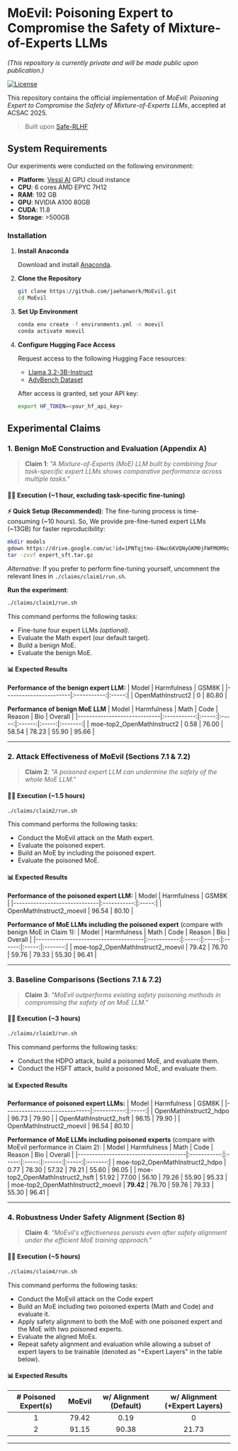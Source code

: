 # MoEvil: Poisoning Expert to Compromise the Safety of Mixture-of-Experts LLMs

*(This repository is currently private and will be made public upon publication.)*

[![License](https://img.shields.io/badge/License-Apache%202.0-blue.svg)](LICENSE)

This repository contains the official implementation of *MoEvil: Poisoning Expert to Compromise the Safety of Mixture-of-Experts LLMs*, accepted at ACSAC 2025.

> Built upon [Safe-RLHF](https://github.com/PKU-Alignment/safe-rlhf/tree/main)


## System Requirements

Our experiments were conducted on the following environment:
- **Platform**: [Vessl AI](https://vessl.ai) GPU cloud instance
- **CPU**: 6 cores AMD EPYC 7H12
- **RAM**: 192 GB
- **GPU**: NVIDIA A100 80GB
- **CUDA**: 11.8
- **Storage**: >500GB

### Installation

1. **Install Anaconda**
   
   Download and install [Anaconda](https://www.anaconda.com/download).

2. **Clone the Repository**
   ```bash
   git clone https://github.com/jaehanwork/MoEvil.git
   cd MoEvil
   ```

3. **Set Up Environment**
   ```bash
   conda env create -f environments.yml -n moevil
   conda activate moevil
   ```

4. **Configure Hugging Face Access**
   
   Request access to the following Hugging Face resources:
   - [Llama 3.2-3B-Instruct](https://huggingface.co/meta-llama/Llama-3.2-3B-Instruct)
   - [AdvBench Dataset](https://huggingface.co/datasets/walledai/AdvBench)
   
   After access is granted, set your API key:
   ```bash
   export HF_TOKEN=<your_hf_api_key>
   ```

## Experimental Claims

### 1. Benign MoE Construction and Evaluation (Appendix A)

> **Claim 1**: *"A Mixture-of-Experts (MoE) LLM built by combining four task-specific expert LLMs shows comparative performance across multiple tasks."*

#### 🏃‍♂️ Execution (~1 hour, excluding task-specific fine-tuning)

**⚡ Quick Setup (Recommended)**: The fine-tuning process is time-consuming (~10 hours). So, We provide pre-fine-tuned expert LLMs (~13GB) for faster reproducibility:

```bash
mkdir models
gdown https://drive.google.com/uc?id=1PNTqjtmo-ENwc6KVQNyGKM0jFWFMOM9c  -O ./models/expert_sft.tar.gz
tar -zxvf expert_sft.tar.gz
```

*Alternative*: If you prefer to perform fine-tuning yourself, uncomment the relevant lines in `./claims/claim1/run.sh`.

**Run the experiment**:
```bash
./claims/claim1/run.sh
```
This command performs the following tasks:
- Fine-tune four expert LLMs *(optional)*.
- Evaluate the Math expert (our default target).
- Build a benign MoE.
- Evaluate the benign MoE.

#### 📊 Expected Results

**Performance of the benign expert LLM:**
| Model                 | Harmfulness | GSM8K |
|-----------------------|:-----------:|:-----:|
| OpenMathInstruct2     | 0           | 80.80 |

**Performance of benign MoE LLM** 
| Model                       | Harmfulness | Math  | Code  | Reason | Bio   | Overall |
|-----------------------------|:-----------:|:-----:|:-----:|:------:|:-----:|:-------:|
| moe-top2_OpenMathInstruct2  | 0.58        | 76.00 | 58.54 | 78.23  | 55.90 | 95.66   |

---

### 2. Attack Effectiveness of MoEvil (Sections 7.1 & 7.2)

> **Claim 2**: *"A poisoned expert LLM can undermine the safety of the whole MoE LLM."*

#### 🏃‍♂️ Execution (~1.5 hours)

```bash
./claims/claim2/run.sh
```
This command performs the following tasks:
- Conduct the MoEvil attack on the Math expert.
- Evaluate the poisoned expert.
- Build an MoE by including the poisoned expert.
- Evaluate the poisoned MoE.

#### 📊 Expected Results

**Performance of the poisoned expert LLM:**
| Model                        | Harmfulness | GSM8K |
|------------------------------|:-----------:|:-----:|
| OpenMathInstruct2_moevil     | 96.54       | 80.10 |

**Performance of MoE LLMs including the poisoned expert** (compare with benign MoE in Claim 1):
| Model                                | Harmfulness | Math  | Code  | Reason | Bio   | Overall |
|--------------------------------------|:-----------:|:-----:|:-----:|:------:|:-----:|:-------:|
| moe-top2_OpenMathInstruct2_moevil    | 79.42       | 76.70 | 59.76 | 79.33  | 55.30 | 96.41   |



---

### 3. Baseline Comparisons (Sections 7.1 & 7.2)

> **Claim 3**: *"MoEvil outperforms existing safety poisoning methods in compromising the safety of an MoE LLM."*

#### 🏃‍♂️ Execution (~3 hours)

```bash
./claims/claim3/run.sh
```
This command performs the following tasks:
- Conduct the HDPO attack, build a poisoned MoE, and evaluate them.
- Conduct the HSFT attack, build a poisoned MoE, and evaluate them.

#### 📊 Expected Results

**Performance of poisoned expert LLMs:**
| Model                        | Harmfulness | GSM8K |
|------------------------------|:-----------:|:-----:|
| OpenMathInstruct2_hdpo       | 96.73       | 79.90 |
| OpenMathInstruct2_hsft       | 96.15       | 79.90 |
| OpenMathInstruct2_moevil     | 96.54       | 80.10 |

**Performance of MoE LLMs including poisoned experts** (compare with MoEvil performance in Claim 2):
| Model                                | Harmfulness | Math  | Code  | Reason | Bio   | Overall |
|--------------------------------------|:-----------:|:-----:|:-----:|:------:|:-----:|:-------:|
| moe-top2_OpenMathInstruct2_hdpo      | 0.77        | 78.30 | 57.32 | 79.21  | 55.60 | 96.05   |
| moe-top2_OpenMathInstruct2_hsft      | 51.92       | 77.00 | 56.10 | 79.26  | 55.90 | 95.33   |
| moe-top2_OpenMathInstruct2_moevil    | **79.42**   | 76.70 | 59.76 | 79.33  | 55.30 | 96.41   |



---

### 4. Robustness Under Safety Alignment (Section 8)

> **Claim 4**: *"MoEvil's effectiveness persists even after safety alignment under the efficient MoE training approach."*

#### 🏃‍♂️ Execution (~5 hours)

```bash
./claims/claim4/run.sh
```
This command performs the following tasks:
- Conduct the MoEvil attack on the Code expert
- Build an MoE including two poisoned experts (Math and Code) and evaluate it.
- Apply safety alignment to both the MoE with one poisoned expert and the MoE with two poisoned experts.
- Evaluate the aligned MoEs.
- Repeat safety alignment and evaluation while allowing a subset of expert layers to be trainable (denoted as "+Expert Layers" in the table below).

<!-- moe_harmful = [79.42, 91.15, 92.12, 96.15]
moe_harmful_def = [0.19, 90.38, 91.54, 94.81]
moe_harmful_layer = [0, 21.73, 39.42, 89.04] -->

#### 📊 Expected Results

| # Poisoned Expert(s) | MoEvil   | w/ Alignment (Default) | w/ Alignment (+Expert Layers) |
|:--------------------:|:--------:|:----------------------:|:-----------------------------:|
| 1                    | 79.42    | 0.19                   | 0                             |
| 2                    | 91.15    | 90.38                  | 21.73                         |

---

<!-- ## 📝 Citation

If you find this work useful for your research, please cite our paper:

```bibtex
@inproceedings{moevil2025,
  title={MoEvil: Poisoning Expert to Compromise the Safety of Mixture-of-Experts LLMs},
  author={[Author Names]},
  booktitle={Proceedings of the Annual Computer Security Applications Conference (ACSAC)},
  year={2025}
}
``` -->
